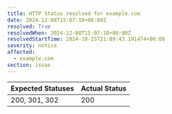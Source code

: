 ```yaml
---
title: HTTP Status resolved for example.com
date: 2024-12-08T15:07:10+00:00Z
resolved: True
resolvedWhen: 2024-12-08T15:07:10+00:00Z
resolvedStartTime: 2024-10-25T21:09:43.191474+00:00
severity: notice
affected:
  - example.com
section: issue
---
```


| Expected Statuses | Actual Status  |
|-------------------|----------------|
| 200, 301, 302 | 200 |
